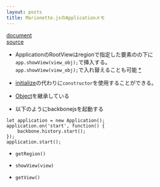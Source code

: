 ```yaml
---
layout: posts
title: Marionette.jsのApplicationメモ
---
```

[document](http://marionettejs.com/docs/master/marionette.application.html)  
[source](https://github.com/marionettejs/backbone.marionette/blob/master/src/application.js)  

* ApplicationのRootViewはregionで指定した要素のの下に`app.showView(view_obj);`で挿入する。  
`app.showView(view_obj);`で入れ替えることも可能 [\*](http://marionettejs.com/docs/master/marionette.application.html#root-layout)   

* [initialize](http://marionettejs.com/docs/master/marionette.application.html#initialize)の代わりに`constructor`を使用することができる。

* [Object](http://marionettejs.com/docs/master/marionette.object.html)を継承している

* 以下のようにbackbonejsを起動する

```
let application = new Application();
application.on('start', function() {
    backbone.history.start();
});
application.start();
```

* `getRegion()`

* `showView(view)`

* `getView()`
